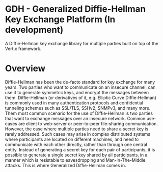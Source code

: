 # GDH - Generalized Diffie-Hellman Key Exchange Platform (In development)

A Diffie-Hellman key exchange library for multiple parties built on top of the Vert.x framework.


# Overview

Diffie-Hellman has been the de-facto standard for key exchange for many years. Two parties who want to communicate on an insecure channel, 
can use it to generate symmetric keys, and encrypt the messages between them. Diffie-Hellman (or derivatives of it, e.g. 
Elliptic Curve Diffie-Hellman) is commonly used in many authentication protocols and confidential tunneling schemes such as 
SSL/TLS, SSHv2, SNMPv3, and many more. 
Them most common scenario for the use of Diffie-Hellman is two parties that want to exchange messages over an insecure network. 
Common use-cases are client to web-server or peer-to-peer file-sharing communication. 
However, the case where multiple parties need to share a secret key is rarely addressed. Such cases may arise in complex distributed 
systems where participants are located on different machines, and need to communicate with each other directly, rather than through one 
central entity. Instead of generating a secret key for each pair of participants, it is possible to generate a single secret key shared  by all participants, in a manner which is resistable to eavesdropping and Man-In-The-Middle attacks. This is where Generalized Diffie-Hellman comes in.

